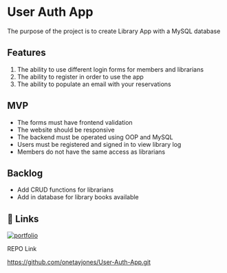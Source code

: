 # User Auth App
 

The purpose of the project is to create Library App with a MySQL database

## Features

   1. The ability to use different login forms for members and librarians 
   2. The ability to register in order to use the app
   3. The ability to populate an email with your reservations 
    
## MVP
  
   * The forms must have frontend validation 
   * The website should be responsive
   * The backend must be operated using OOP and MySQL
   * Users must be registered and signed in to view library log
   * Members do not have the same access as librarians

## Backlog
   * Add CRUD functions for librarians
   * Add in database for library books available 
  
 
## 🔗 Links
[![portfolio](https://img.shields.io/badge/my_portfolio-000?style=for-the-badge&logo=ko-fi&logoColor=white)](https://tay-joness-portfolio-project.webflow.io/)

REPO Link

https://github.com/onetayjones/User-Auth-App.git
